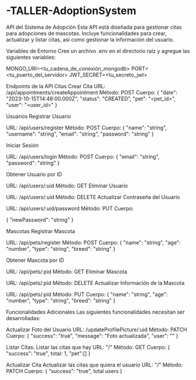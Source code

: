 # -TALLER-AdoptionSystem

API del Sistema de Adopción
Esta API está diseñada para gestionar citas para adopciones de mascotas. Incluye funcionalidades para crear, actualizar y listar citas, así como gestionar la información del usuario.

Variables de Entorno
Cree un archivo .env en el directorio raíz y agregue las siguientes variables:

MONGO_URI=<tu_cadena_de_conexión_mongodb>
PORT=<tu_puerto_del_servidor>
JWT_SECRET=<tu_secreto_jwt>


Endpoints de la API
Citas
Crear Cita
URL: /api/appointments/createAppointment
Método: POST
Cuerpo:
{
  "date": "2023-10-15T14:48:00.000Z",
  "status": "CREATED",
  "pet": "<pet_id>",
  "user": "<user_id>"
}


Usuarios
Registrar Usuario

URL: /api/users/register
Método: POST
Cuerpo:
{
  "name": "string",
  "username": "string",
  "email": "string",
  "password": "string"
}


Iniciar Sesión

URL: /api/users/login
Método: POST
Cuerpo:
{
  "email": "string",
  "password": "string"
}

Obtener Usuario por ID

URL: /api/users/:uid
Método: GET
Eliminar Usuario

URL: /api/users/:uid
Método: DELETE
Actualizar Contraseña del Usuario

URL: /api/users/:uid/password
Método: PUT
Cuerpo:

{
  "newPassword": "string"
}

Mascotas
Registrar Mascota

URL: /api/pets/register
Método: POST
Cuerpo:
{
  "name": "string",
  "age": "number",
  "type": "string",
  "breed": "string"
}

Obtener Mascota por ID

URL: /api/pets/:pid
Método: GET
Eliminar Mascota

URL: /api/pets/:pid
Método: DELETE
Actualizar Información de la Mascota

URL: /api/pets/:pid
Método: PUT
Cuerpo:
{
  "name": "string",
  "age": "number",
  "type": "string",
  "breed": "string"
}


Funcionalidades Adicionales
Las siguientes funcionalidades necesitan ser desarrolladas:

Actualizar Foto del Usuario
URL: /updateProfilePicture/:uid
Método: PATCH
Cuerpo:
{
  "success": "true",
  "message": "Foto actualizada",
  "user": ""
}

Listar Citas:
Listar las citas que hay
URL: "/"
Método: GET
Cuerpo:
{
  "success": "true",
  total: 1,
  "pet":[]
}

Actualizar Cita
Actualizar las citas que quiera el usuario
URL: "/"
Método: PATCH
Cuerpo:
{
  "success": "true",
  total
  users
}
